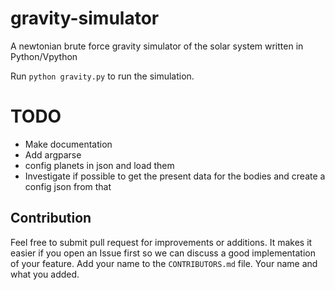 # gravity-simulator
A newtonian brute force gravity simulator of the solar system written in Python/Vpython 

Run ``python gravity.py`` to run the simulation.

# TODO
- Make documentation
- Add argparse
- config planets in json and load them
- Investigate if possible to get the present data for the bodies and create a config json from that

## Contribution
Feel free to submit pull request for improvements or additions. It makes it easier if you open an Issue first so we can discuss a good implementation of your feature.
Add your name to the ``CONTRIBUTORS.md`` file. Your name and what you added. 
